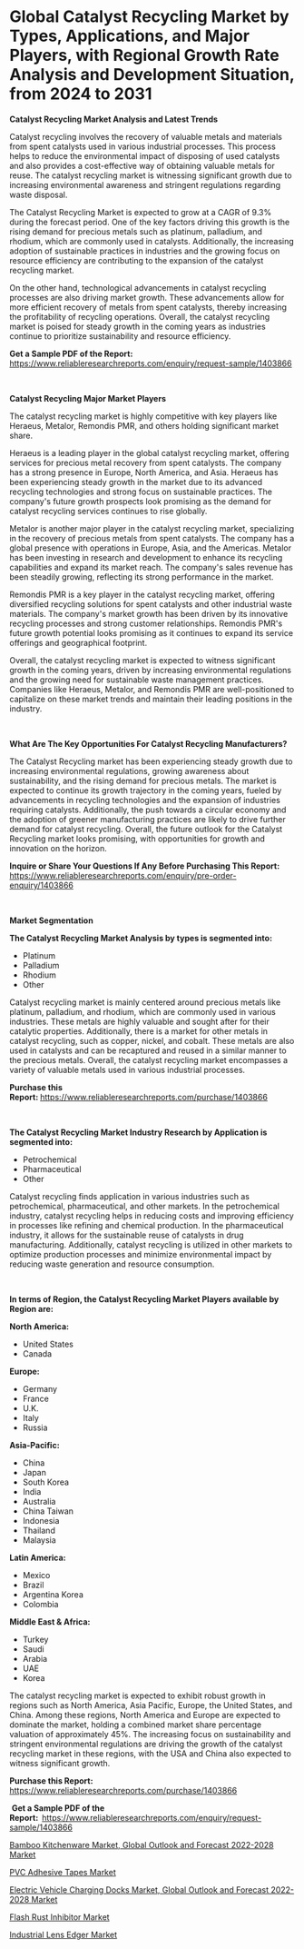 <p><h1>Global Catalyst Recycling Market by Types, Applications, and Major Players, with Regional Growth Rate Analysis and Development Situation, from 2024 to 2031</h1></p><p><strong>Catalyst Recycling Market Analysis and Latest Trends</strong></p>
<p><p>Catalyst recycling involves the recovery of valuable metals and materials from spent catalysts used in various industrial processes. This process helps to reduce the environmental impact of disposing of used catalysts and also provides a cost-effective way of obtaining valuable metals for reuse. The catalyst recycling market is witnessing significant growth due to increasing environmental awareness and stringent regulations regarding waste disposal.</p><p>The Catalyst Recycling Market is expected to grow at a CAGR of 9.3% during the forecast period. One of the key factors driving this growth is the rising demand for precious metals such as platinum, palladium, and rhodium, which are commonly used in catalysts. Additionally, the increasing adoption of sustainable practices in industries and the growing focus on resource efficiency are contributing to the expansion of the catalyst recycling market.</p><p>On the other hand, technological advancements in catalyst recycling processes are also driving market growth. These advancements allow for more efficient recovery of metals from spent catalysts, thereby increasing the profitability of recycling operations. Overall, the catalyst recycling market is poised for steady growth in the coming years as industries continue to prioritize sustainability and resource efficiency.</p></p>
<p><strong>Get a Sample PDF of the Report:&nbsp;</strong> <a href="https://www.reliableresearchreports.com/enquiry/request-sample/1403866">https://www.reliableresearchreports.com/enquiry/request-sample/1403866</a></p>
<p>&nbsp;</p>
<p><strong>Catalyst Recycling Major Market Players</strong></p>
<p><p>The catalyst recycling market is highly competitive with key players like Heraeus, Metalor, Remondis PMR, and others holding significant market share. </p><p>Heraeus is a leading player in the global catalyst recycling market, offering services for precious metal recovery from spent catalysts. The company has a strong presence in Europe, North America, and Asia. Heraeus has been experiencing steady growth in the market due to its advanced recycling technologies and strong focus on sustainable practices. The company's future growth prospects look promising as the demand for catalyst recycling services continues to rise globally.</p><p>Metalor is another major player in the catalyst recycling market, specializing in the recovery of precious metals from spent catalysts. The company has a global presence with operations in Europe, Asia, and the Americas. Metalor has been investing in research and development to enhance its recycling capabilities and expand its market reach. The company's sales revenue has been steadily growing, reflecting its strong performance in the market.</p><p>Remondis PMR is a key player in the catalyst recycling market, offering diversified recycling solutions for spent catalysts and other industrial waste materials. The company's market growth has been driven by its innovative recycling processes and strong customer relationships. Remondis PMR's future growth potential looks promising as it continues to expand its service offerings and geographical footprint.</p><p>Overall, the catalyst recycling market is expected to witness significant growth in the coming years, driven by increasing environmental regulations and the growing need for sustainable waste management practices. Companies like Heraeus, Metalor, and Remondis PMR are well-positioned to capitalize on these market trends and maintain their leading positions in the industry.</p></p>
<p>&nbsp;</p>
<p><strong>What Are The Key Opportunities For Catalyst Recycling Manufacturers?</strong></p>
<p><p>The Catalyst Recycling market has been experiencing steady growth due to increasing environmental regulations, growing awareness about sustainability, and the rising demand for precious metals. The market is expected to continue its growth trajectory in the coming years, fueled by advancements in recycling technologies and the expansion of industries requiring catalysts. Additionally, the push towards a circular economy and the adoption of greener manufacturing practices are likely to drive further demand for catalyst recycling. Overall, the future outlook for the Catalyst Recycling market looks promising, with opportunities for growth and innovation on the horizon.</p></p>
<p><strong>Inquire or Share Your Questions If Any Before Purchasing This Report:</strong> <a href="https://www.reliableresearchreports.com/enquiry/pre-order-enquiry/1403866">https://www.reliableresearchreports.com/enquiry/pre-order-enquiry/1403866</a></p>
<p>&nbsp;</p>
<p><strong>Market Segmentation</strong></p>
<p><strong>The Catalyst Recycling Market Analysis by types is segmented into:</strong></p>
<p><ul><li>Platinum</li><li>Palladium</li><li>Rhodium</li><li>Other</li></ul></p>
<p><p>Catalyst recycling market is mainly centered around precious metals like platinum, palladium, and rhodium, which are commonly used in various industries. These metals are highly valuable and sought after for their catalytic properties. Additionally, there is a market for other metals in catalyst recycling, such as copper, nickel, and cobalt. These metals are also used in catalysts and can be recaptured and reused in a similar manner to the precious metals. Overall, the catalyst recycling market encompasses a variety of valuable metals used in various industrial processes.</p></p>
<p><strong>Purchase this Report:&nbsp;</strong><a href="https://www.reliableresearchreports.com/purchase/1403866">https://www.reliableresearchreports.com/purchase/1403866</a></p>
<p>&nbsp;</p>
<p><strong>The Catalyst Recycling Market Industry Research by Application is segmented into:</strong></p>
<p><ul><li>Petrochemical</li><li>Pharmaceutical</li><li>Other</li></ul></p>
<p><p>Catalyst recycling finds application in various industries such as petrochemical, pharmaceutical, and other markets. In the petrochemical industry, catalyst recycling helps in reducing costs and improving efficiency in processes like refining and chemical production. In the pharmaceutical industry, it allows for the sustainable reuse of catalysts in drug manufacturing. Additionally, catalyst recycling is utilized in other markets to optimize production processes and minimize environmental impact by reducing waste generation and resource consumption.</p></p>
<p>&nbsp;</p>
<p><strong>In terms of Region, the Catalyst Recycling Market Players available by Region are:</strong></p>
<p>
    <p> <strong> North America: </strong>
        <ul>
            <li>United States</li>
            <li>Canada</li>
        </ul>
        </p> 
    <p> <strong> Europe: </strong>
        <ul>
            <li>Germany</li>
            <li>France</li>
            <li>U.K.</li>
            <li>Italy</li>
            <li>Russia</li>
        </ul>
        </p> 
    <p> <strong> Asia-Pacific: </strong>
        <ul>
            <li>China</li>
            <li>Japan</li>
            <li>South Korea</li>
            <li>India</li>
            <li>Australia</li>
            <li>China Taiwan</li>
            <li>Indonesia</li>
            <li>Thailand</li>
            <li>Malaysia</li>
        </ul>
        </p> 
    <p> <strong> Latin America: </strong>
        <ul>
            <li>Mexico</li>
            <li>Brazil</li>
            <li>Argentina Korea</li>
            <li>Colombia</li>
        </ul>
        </p> 
    <p> <strong> Middle East & Africa: </strong>
        <ul>
            <li>Turkey</li>
            <li>Saudi</li>
            <li>Arabia</li>
            <li>UAE</li>
            <li>Korea</li>
        </ul>
    </p>
    </p>
<p><p>The catalyst recycling market is expected to exhibit robust growth in regions such as North America, Asia Pacific, Europe, the United States, and China. Among these regions, North America and Europe are expected to dominate the market, holding a combined market share percentage valuation of approximately 45%. The increasing focus on sustainability and stringent environmental regulations are driving the growth of the catalyst recycling market in these regions, with the USA and China also expected to witness significant growth.</p></p>
<p><strong>Purchase this Report: </strong><a href="https://www.reliableresearchreports.com/purchase/1403866">https://www.reliableresearchreports.com/purchase/1403866</a></p>
<p>&nbsp;<strong>Get a Sample PDF of the Report:&nbsp;&nbsp;</strong><a href="https://www.reliableresearchreports.com/enquiry/request-sample/1403866">https://www.reliableresearchreports.com/enquiry/request-sample/1403866</a></p>
<p><strong></strong></p>
<p><p><a href="https://funky-papaya-cf4.notion.site/Bamboo-Kitchenware-Market-Global-Outlook-and-Forecast-2022-2028-Market-Size-Furnishes-Valuable-Info-fe0e5e05761c4fd18dcc1e7e5839a8bd">Bamboo Kitchenware Market, Global Outlook and Forecast 2022-2028 Market</a></p><p><a href="https://view.publitas.com/reportprime-1/pvc-adhesive-tapes-market-a-comprehensive-report-of-its-market-share-growth-trends-2024-2031/">PVC Adhesive Tapes Market</a></p><p><a href="https://summer-dogwood-3e9.notion.site/Electric-Vehicle-Charging-Docks-Market-Global-Outlook-and-Forecast-2022-2028-Market-Size-Market-Tr-375f88447c6146d3a1d8b416ed6315d0">Electric Vehicle Charging Docks Market, Global Outlook and Forecast 2022-2028 Market</a></p><p><a href="https://view.publitas.com/reportprime-1/flash-rust-inhibitor-market-dynamics-2024-2031-also-about-its-market-trends-projections-and-opportunities/">Flash Rust Inhibitor Market</a></p><p><a href="https://github.com/ruddyyedelwadw/Market-Research-Report-List-1/blob/main/industrial-lens-edger-market.md">Industrial Lens Edger Market</a></p></p>